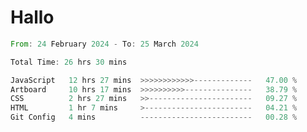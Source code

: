 # Hallo
<!--START_SECTION:waka-->

```rust
From: 24 February 2024 - To: 25 March 2024

Total Time: 26 hrs 30 mins

JavaScript   12 hrs 27 mins  >>>>>>>>>>>>-------------   47.00 %
Artboard     10 hrs 17 mins  >>>>>>>>>>---------------   38.79 %
CSS          2 hrs 27 mins   >>-----------------------   09.27 %
HTML         1 hr 7 mins     >------------------------   04.21 %
Git Config   4 mins          -------------------------   00.28 %
```

<!--END_SECTION:waka-->
